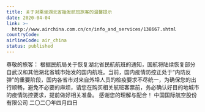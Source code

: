 ```yaml
---
title: 关于对乘坐湖北省始发航班旅客的温馨提示
date: 2020-04-04
link: >-
  http://www.airchina.com.cn/cn/info_and_services/138667.shtml
countryCode: 
airlineCode: air_china
status: published
---
```

尊敬的旅客：     根据民航局关于恢复湖北省民航航班的通知，国航将陆续恢复部分自武汉和其他湖北省城市始发的国内航班。当前，国内疫情防控正处于“内防反弹”的重要阶段，国内各省市对来自外埠人员的检疫要求不尽统一，为确保您的出行顺畅，避免不必要的麻烦，请您在购买相关航班客票前，务必确认好目的地城市的疫情防控要求，提前做好相关准备。     感谢您的理解与配合！                                                         中国国际航空股份有限公司                                                               二〇二〇年四月四日
